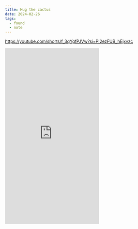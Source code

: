 ```yaml
---
title: Hug the cactus
date: 2024-02-26
tags:
  - found
  - note
---
```


https://youtube.com/shorts/f_3qYgfPJVw?si=PI2ezFUB_hEjxyzc

<iframe
    width="310"
    height="580",
    src="https://www.youtube.com/embed/f_3qYgfPJVw"
    title="YouTube video player"
    frameborder="0"
    allow="accelerometer; autoplay; clipboard-write; encrypted-media; gyroscope; picture-in-picture; web-share"
    allowfullscreen>
</iframe>
